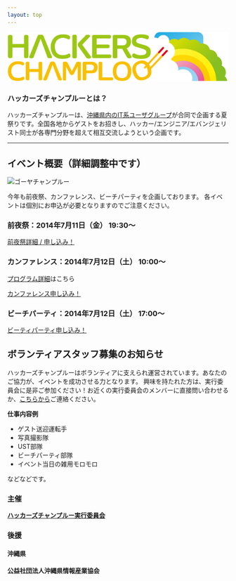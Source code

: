 ```yaml
---
layout: top
---
```



![ハッカーズチャンプルー](img/logo_sitetop.png)

### ハッカーズチャンプルーとは？

ハッカーズチャンプルーは、[沖縄県内のIT系ユーザグループ](about.html)が合同で企画する夏祭りです。全国各地からゲストをお招きし、ハッカー/エンジニア/エバンジェリスト同士が各専門分野を超えて相互交流しようという企画です。

---

## イベント概要（詳細調整中です）

![ゴーヤチャンプルー](http://24.media.tumblr.com/3ec02686878dc4db22f8c1f898e55579/tumblr_mnp33h8cpY1sti13go1_500.jpg)


今年も前夜祭、カンファレンス、ビーチパーティを企画しております。
各イベントは個別にお申込が必要となりますのでご注意ください。

### 前夜祭：2014年7月11日（金） 19:30〜

<p><a href="http://hackers-champloo.doorkeeper.jp/events/11743" class="medium button" target="_blank">前夜祭詳細 / 申し込み！</a></p>

### カンファレンス：2014年7月12日（土） 10:00〜

[プログラム詳細](program.html)はこちら

<p><a href="http://hackers-champloo.doorkeeper.jp/events/11744" class="medium button" target="_blank">カンファレンス申し込み！</a></p>

### ビーチパーティ：2014年7月12日（土） 17:00〜

<p><a href="http://hackers-champloo.doorkeeper.jp/events/11745" class="medium button" target="_blank">ビーティパーティ申し込み！</a></p>


## ボランティアスタッフ募集のお知らせ

ハッカーズチャンプルーはボランティアに支えられ運営されています。あなたのご協力が、イベントを成功させる力となります。
興味を持たれた方は、実行委員会に是非ご参加ください！お近くの実行委員会のメンバーに直接問い合わせるか、[こちらから](https://docs.google.com/forms/d/1MGJ4bVv8hpyXeLjvcGzZDpl838ZGHPA_plLqX_BJSbA/viewform)ご連絡ください。

**仕事内容例**

* ゲスト送迎運転手
* 写真撮影隊
* UST部隊
* ビーチパーティ部隊
* イベント当日の雑用モロモロ

などなどです。



### 主催

**[ハッカーズチャンプルー実行委員会](about.html)**

### 後援

#### 沖縄県

#### 公益社団法人沖縄県情報産業協会
